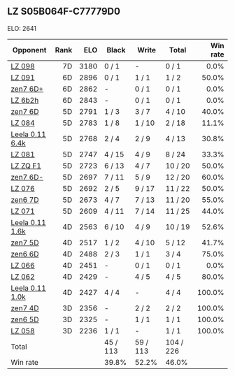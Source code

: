 ## LZ S05B064F-C77779D0 ##

ELO: 2641

Opponent | Rank | ELO | Black | Write | Total | Win rate
---------|-----:|----:|-------|-------|-------|-------:
[LZ 098](LZ%20098.md) | 7D | 3180 | 0 / 1 | - | 0 / 1 | 0.0%
[LZ 091](LZ%20091.md) | 6D | 2896 | 0 / 1 | 1 / 1 | 1 / 2 | 50.0%
[zen7 6D+](zen7%206D+.md) | 6D | 2862 | - | 0 / 1 | 0 / 1 | 0.0%
[LZ 6b2h](LZ%206b2h.md) | 6D | 2843 | - | 0 / 1 | 0 / 1 | 0.0%
[zen7 6D](zen7%206D.md) | 5D | 2791 | 1 / 3 | 3 / 7 | 4 / 10 | 40.0%
[LZ 084](LZ%20084.md) | 5D | 2783 | 1 / 8 | 1 / 10 | 2 / 18 | 11.1%
[Leela 0.11 6.4k](Leela%200.11%206.4k.md) | 5D | 2768 | 2 / 4 | 2 / 9 | 4 / 13 | 30.8%
[LZ 081](LZ%20081.md) | 5D | 2747 | 4 / 15 | 4 / 9 | 8 / 24 | 33.3%
[LZ ZQ F1](LZ%20ZQ%20F1.md) | 5D | 2723 | 6 / 13 | 4 / 7 | 10 / 20 | 50.0%
[zen7 6D-](zen7%206D-.md) | 5D | 2697 | 7 / 11 | 5 / 9 | 12 / 20 | 60.0%
[LZ 076](LZ%20076.md) | 5D | 2692 | 2 / 5 | 9 / 17 | 11 / 22 | 50.0%
[zen6 7D](zen6%207D.md) | 5D | 2673 | 4 / 7 | 7 / 13 | 11 / 20 | 55.0%
[LZ 071](LZ%20071.md) | 5D | 2609 | 4 / 11 | 7 / 14 | 11 / 25 | 44.0%
[Leela 0.11 1.6k](Leela%200.11%201.6k.md) | 4D | 2563 | 6 / 10 | 4 / 9 | 10 / 19 | 52.6%
[zen7 5D](zen7%205D.md) | 4D | 2517 | 1 / 2 | 4 / 10 | 5 / 12 | 41.7%
[zen6 6D](zen6%206D.md) | 4D | 2488 | 2 / 3 | 1 / 1 | 3 / 4 | 75.0%
[LZ 066](LZ%20066.md) | 4D | 2451 | - | 0 / 1 | 0 / 1 | 0.0%
[LZ 062](LZ%20062.md) | 4D | 2429 | - | 4 / 5 | 4 / 5 | 80.0%
[Leela 0.11 1.0k](Leela%200.11%201.0k.md) | 4D | 2427 | 4 / 4 | - | 4 / 4 | 100.0%
[zen7 4D](zen7%204D.md) | 3D | 2356 | - | 2 / 2 | 2 / 2 | 100.0%
[zen6 5D](zen6%205D.md) | 3D | 2325 | - | 1 / 1 | 1 / 1 | 100.0%
[LZ 058](LZ%20058.md) | 3D | 2236 | 1 / 1 | - | 1 / 1 | 100.0%
Total | | | 45 / 113 | 59 / 113 | 104 / 226 | 
Win rate| | | 39.8% | 52.2% | 46.0% | 
